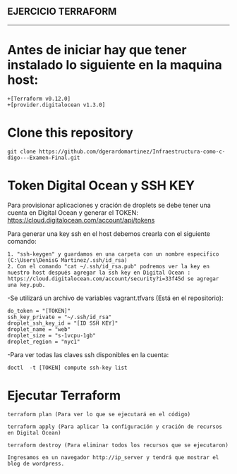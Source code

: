 ## EJERCICIO TERRAFORM
------------------------------------------------------------------------------------------------------------------------------------------------------------------------------------
# Antes de iniciar hay que tener instalado lo siguiente en la maquina host:
    +[Terraform v0.12.0]
    +[provider.digitalocean v1.3.0]

# Clone this repository
```
git clone https://github.com/dgerardomartinez/Infraestructura-como-c-digo---Examen-Final.git
```
# Token Digital Ocean y SSH KEY

Para provisionar aplicaciones y cración de droplets se debe tener una cuenta en Digital Ocean y generar el TOKEN: https://cloud.digitalocean.com/account/api/tokens 

Para generar una key ssh en el host debemos crearla con el siguiente comando:

    1. "ssh-keygen" y guardamos en una carpeta con un nombre especifico (C:\Users\DenisG Martinez/.ssh/id_rsa)
    2. Con el comando "cat ~/.ssh/id_rsa.pub" podremos ver la key en nuestro host después agregar la ssh key en Digital Ocean : https://cloud.digitalocean.com/account/security?i=33f45d se agregar una key.pub.


-Se utilizará un archivo de variables vagrant.tfvars (Está en el repositorio):

    do_token = "[TOKEN]"
    ssh_key_private = "~/.ssh/id_rsa"
    droplet_ssh_key_id = "[ID SSH KEY]"
    droplet_name = "web"
    droplet_size = "s-1vcpu-1gb"
    droplet_region = "nyc1"

-Para ver todas las claves ssh disponibles en la cuenta:

    doctl  -t [TOKEN] compute ssh-key list

# Ejecutar Terraform

    terraform plan (Para ver lo que se ejecutará en el código)

    terraform apply (Para aplicar la configuración y cración de recursos en Digital Ocean)

    terraform destroy (Para eliminar todos los recursos que se ejecutaron)

    Ingresamos en un navegador http://ip_server y tendrá que mostrar el blog de wordpress.






